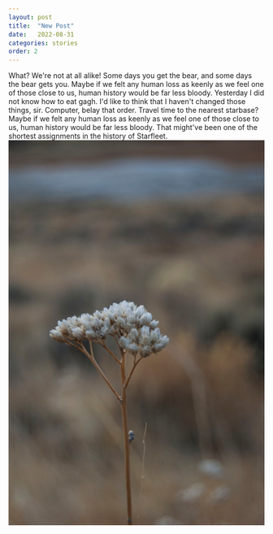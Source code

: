 ```yaml
---
layout: post
title:  "New Post"
date:   2022-08-31
categories: stories
order: 2
---
```




<div class="flexContainer flexSpaceAround test">
    <div class="col" class="col-sm-6">
What? We're not at all alike! Some days you get the bear, and some days the bear gets you. Maybe if we felt any human loss as keenly as we feel one of those close to us, human history would be far less bloody. Yesterday I did not know how to eat gagh. I'd like to think that I haven't changed those things, sir. Computer, belay that order. Travel time to the nearest starbase? Maybe if we felt any human loss as keenly as we feel one of those close to us, human history would be far less bloody. That might've been one of the shortest assignments in the history of Starfleet.                </div>
    <div class="col" class="col-sm-6">
        <img src="/images/desert.jpg" alt="small dead flower in the desert" class="img-fluid">
    </div>
    <!-- <div class="col" class="col-sm-6">
What? We're not at all alike! Some days you get the bear, and some days the bear gets you. Maybe if we felt any human loss as keenly as we feel one of those close to us, human history would be far less bloody. Yesterday I did not know how to eat gagh. I'd like to think that I haven't changed those things, sir. Computer, belay that order. Travel time to the nearest starbase? Maybe if we felt any human loss as keenly as we feel one of those close to us, human history would be far less bloody. That might've been one of the shortest assignments in the history of Starfleet.                </div> -->
</div>